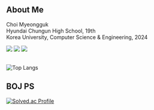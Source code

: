 ## About Me
Choi Myeongguk<br>
Hyundai Chungun High School, 19th<br>
Korea University, Computer Science & Engineering, 2024<br>
<div>
  <img src="https://img.shields.io/badge/C-A8B9CC.svg?style=for-the-badge&logo=c&logoColor=white" />
  <img src="https://img.shields.io/badge/c++-00599C.svg?style=for-the-badge&logo=c%2B%2B&logoColor=white" />
  <img src="https://img.shields.io/badge/python-3776AB.svg?style=for-the-badge&logo=python&logoColor=white" />
</div>
<br>

![Top Langs](https://github-readme-stats.vercel.app/api/top-langs/?username=choimyeongguk)

## BOJ PS
[![Solved.ac Profile](http://mazassumnida.wtf/api/v2/generate_badge?boj=chlar0512)](https://solved.ac/chlar0512/)


<!--
**choimyeongguk/choimyeongguk** is a ✨ _special_ ✨ repository because its `README.md` (this file) appears on your GitHub profile.

Here are some ideas to get you started:

- 🔭 I’m currently working on ...
- 🌱 I’m currently learning ...
- 👯 I’m looking to collaborate on ...
- 🤔 I’m looking for help with ...
- 💬 Ask me about ...
- 📫 How to reach me: ...
- 😄 Pronouns: ...
- ⚡ Fun fact: ...
-->
